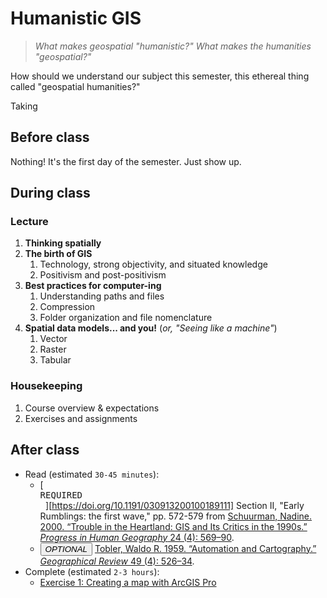 # Humanistic GIS

>*What makes geospatial "humanistic?" What makes the humanities "geospatial?"*

How should we understand our subject this semester, this ethereal thing called "geospatial humanities?"

Taking 

## Before class

Nothing! It's the first day of the semester. Just show up.

## During class

### Lecture

1. **Thinking spatially**
2. **The birth of GIS**
   1. Technology, strong objectivity, and situated knowledge
   2. Positivism and post-positivism
3. **Best practices for computer-ing**
   1. Understanding paths and files
   2. Compression
   3. Folder organization and file nomenclature
4. **Spatial data models... and you!** (*or, "Seeing like a machine"*)
   1. Vector
   2. Raster
   3. Tabular

### Housekeeping

1. Course overview & expectations
2. Exercises and assignments

## After class

* Read (estimated `30-45 minutes`):
  * [<kbd> <br>REQUIRED<br> </kbd>][https://doi.org/10.1191/030913200100189111] Section II, "Early Rumblings: the first wave," pp. 572-579 from [Schuurman, Nadine. 2000. “Trouble in the Heartland: GIS and Its Critics in the 1990s.” *Progress in Human Geography* 24 (4): 569–90](https://doi.org/10.1191/030913200100189111).
  * <button onclick='https://doi.org/10.2307/212211'>*OPTIONAL*</button> [Tobler, Waldo R. 1959. “Automation and Cartography.” *Geographical Review* 49 (4): 526–34](https://doi.org/10.2307/212211).
* Complete (estimated `2-3 hours`):
  * [Exercise 1: Creating a map with ArcGIS Pro](./exercises/ArcGISPro_Basics_India_V3.1.3.pdf)